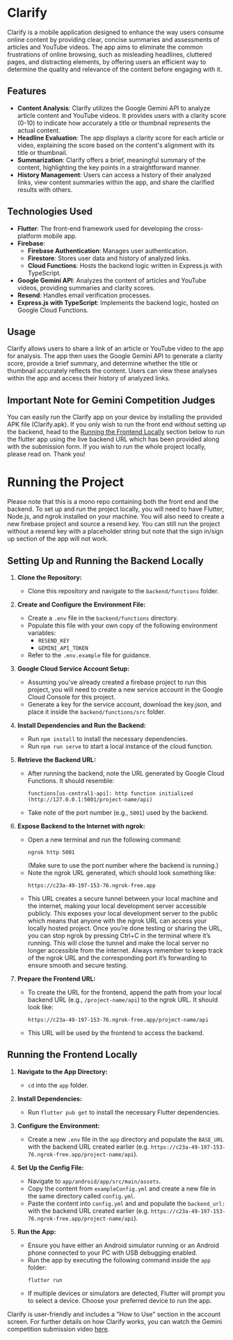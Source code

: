 # Clarify

Clarify is a mobile application designed to enhance the way users consume online content by providing clear, concise summaries and assessments of articles and YouTube videos. The app aims to eliminate the common frustrations of online browsing, such as misleading headlines, cluttered pages, and distracting elements, by offering users an efficient way to determine the quality and relevance of the content before engaging with it.

## Features

- **Content Analysis**: Clarify utilizes the Google Gemini API to analyze article content and YouTube videos. It provides users with a clarity score (0-10) to indicate how accurately a title or thumbnail represents the actual content.
- **Headline Evaluation**: The app displays a clarity score for each article or video, explaining the score based on the content's alignment with its title or thumbnail.
- **Summarization**: Clarify offers a brief, meaningful summary of the content, highlighting the key points in a straightforward manner.
- **History Management**: Users can access a history of their analyzed links, view content summaries within the app, and share the clarified results with others.

## Technologies Used

- **Flutter**: The front-end framework used for developing the cross-platform mobile app.
- **Firebase**: 
  - **Firebase Authentication**: Manages user authentication.
  - **Firestore**: Stores user data and history of analyzed links.
  - **Cloud Functions**: Hosts the backend logic written in Express.js with TypeScript.
- **Google Gemini API**: Analyzes the content of articles and YouTube videos, providing summaries and clarity scores.
- **Resend**: Handles email verification processes.
- **Express.js with TypeScript**: Implements the backend logic, hosted on Google Cloud Functions.

## Usage

Clarify allows users to share a link of an article or YouTube video to the app for analysis. The app then uses the Google Gemini API to generate a clarity score, provide a brief summary, and determine whether the title or thumbnail accurately reflects the content. Users can view these analyses within the app and access their history of analyzed links.

## Important Note for Gemini Competition Judges

You can easily run the Clarify app on your device by installing the provided APK file (Clarify.apk). If you only wish to run the front end without setting up the backend, head to the [Running the Frontend Locally](#running-the-frontend-locally) section below to run the flutter app using the live backend URL which has been provided along with the submission form. If you wish to run the whole project locally, please read on. Thank you!

# Running the Project
Please note that this is a mono repo containing both the front end and the backend. To set up and run the project locally, you will need to have Flutter, Node.js, and ngrok installed on your machine. You will also need to create a new firebase project and source a resend key. You can still run the project without a resend key with a placeholder string but note that the sign in/sign up section of the app will not work.

## Setting Up and Running the Backend Locally

1. **Clone the Repository:**
   - Clone this repository and navigate to the `backend/functions` folder.

2. **Create and Configure the Environment File:**
   - Create a `.env` file in the `backend/functions` directory.
   - Populate this file with your own copy of the following environment variables:
     - `RESEND_KEY`
     - `GEMINI_API_TOKEN`
   - Refer to the `.env.example` file for guidance.

3. **Google Cloud Service Account Setup:**
   - Assuming you've already created a firebase project to run this project, you will need to create a new service account in the Google Cloud Console for this project.
   - Generate a key for the service account, download the key.json, and place it inside the `backend/functions/src` folder.

4. **Install Dependencies and Run the Backend:**
   - Run `npm install` to install the necessary dependencies.
   - Run `npm run serve` to start a local instance of the cloud function.

5. **Retrieve the Backend URL:**
   - After running the backend, note the URL generated by Google Cloud Functions. It should resemble:
     ```
     functions[us-central1-api]: http function initialized (http://127.0.0.1:5001/project-name/api)
     ```
   - Take note of the port number (e.g., `5001`) used by the backend.

6. **Expose Backend to the Internet with ngrok:**
   - Open a new terminal and run the following command:
     ```
     ngrok http 5001
     ```
     (Make sure to use the port number where the backend is running.)
   - Note the ngrok URL generated, which should look something like:
     ```
     https://c23a-49-197-153-76.ngrok-free.app
     ```
   - This URL creates a secure tunnel between your local machine and the internet, making your local development server accessible publicly. This exposes your local development server to the public which means that anyone with the ngrok URL can access your locally hosted project. Once you’re done testing or sharing the URL, you can stop ngrok by pressing Ctrl+C in the terminal where it’s running. This will close the tunnel and make the local server no longer accessible from the internet. Always remember to keep track of the ngrok URL and the corresponding port it’s forwarding to ensure smooth and secure testing.

7. **Prepare the Frontend URL:**
   - To create the URL for the frontend, append the path from your local backend URL (e.g., `/project-name/api`) to the ngrok URL. It should look like:
     ```
     https://c23a-49-197-153-76.ngrok-free.app/project-name/api
     ```
   - This URL will be used by the frontend to access the backend.

## Running the Frontend Locally

1. **Navigate to the App Directory:**
   - `cd` into the `app` folder.

2. **Install Dependencies:**
   - Run `flutter pub get` to install the necessary Flutter dependencies.

3. **Configure the Environment:**
   - Create a new `.env` file in the `app` directory and populate the `BASE_URL` with the backend URL created earlier (e.g. `https://c23a-49-197-153-76.ngrok-free.app/project-name/api`).

4. **Set Up the Config File:**
   - Navigate to `app/android/app/src/main/assets`.
   - Copy the content from `exampleConfig.yml` and create a new file in the same directory called `config.yml`.
   - Paste the content into `config.yml` and and populate the `backend_url:` with the backend URL created earlier (e.g. `https://c23a-49-197-153-76.ngrok-free.app/project-name/api`).

5. **Run the App:**
   - Ensure you have either an Android simulator running or an Android phone connected to your PC with USB debugging enabled.
   - Run the app by executing the following command inside the `app` folder:
     ```
     flutter run
     ```
   - If multiple devices or simulators are detected, Flutter will prompt you to select a device. Choose your preferred device to run the app.

Clarify is user-friendly and includes a "How to Use" section in the account screen. For further details on how Clarify works, you can watch the Gemini competition submission video [here](#https://drive.google.com/file/d/1fEJ92tpuz5EBWXESHpOVvjvlkTw-qnl5/view?usp=sharing).

